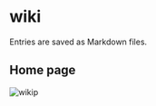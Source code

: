 # wiki
Entries are saved as Markdown files.
## Home page
![wikip](https://user-images.githubusercontent.com/55918713/107156540-e7d54980-69a4-11eb-9c0f-381b19cfb647.JPG)

